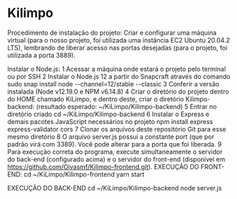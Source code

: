 # Kilimpo

Procedimento de instalação do projeto:
Criar e configurar uma máquina virtual (para o nosso projeto, foi utilizada uma instância EC2 Ubuntu 20.04.2 LTS), lembrando de liberar acesso nas portas desejadas (para o projeto, foi utilizada a porta 3889).

Instalar o Node.js:
1 Acessar a máquina onde estará o projeto pelo terminal ou por SSH
2 Instalar o Node.js 12 a partir do Snapcraft através do comando
	sudo snap install node --channel=12/stable --classic
3 Conferir a versão instalada (Node v12.19.0 e NPM v6.14.8)
4 Criar o diretório do projeto dentro do HOME chamado KiLimpo, e dentro deste, criar o diretório Kilimpo-backend:
	(resultado esperado: ~/KiLimpo/Kilimpo-backend)
5 Entrar no diretório criado 
	cd ~/KiLimpo/Kilimpo-backend
6 Instalar o Express e demais pacotes JavaScript necessários no projeto
	npm install express express-validator cors
7 Clonar os arquivos deste repositório Git para esse mesmo diretório
8 O arquivo server.js possui a constante port (que por padrão virá com 3389). Você pode alterar para a porta que foi liberada.
9 Para execução correta do programa, execute simultaneamente o servidor do back-end (configurado acima) e o servidor do front-end (disponível em https://github.com/Oivasmf/Kilimpo-frontend.git).
  EXECUÇÃO DO FRONT-END:
	cd ~/KiLimpo/Kilimpo-frontend
	yarn start

  EXECUÇÃO DO BACK-END
	cd ~/KiLimpo/Kilimpo-backend
	node server.js

